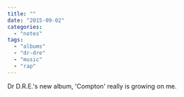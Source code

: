 ```yaml
---
title: ""
date: "2015-09-02"
categories: 
  - "notes"
tags: 
  - "albums"
  - "dr-dre"
  - "music"
  - "rap"
---
```


Dr D.R.E.'s new album, 'Compton' really is growing on me.
